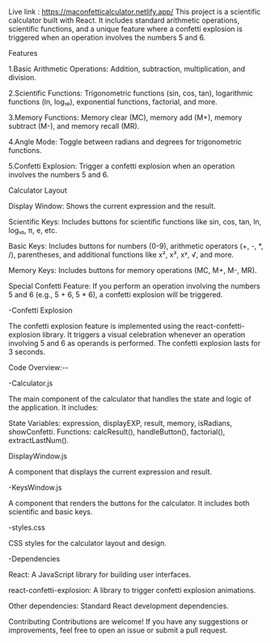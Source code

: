 
Live link : https://maconfetticalculator.netlify.app/
This project is a scientific calculator built with React. It includes standard arithmetic operations, scientific functions, and a unique feature where a confetti explosion is triggered when an operation involves the numbers 5 and 6.

Features

1.Basic Arithmetic Operations: Addition, subtraction, multiplication, and division.

2.Scientific Functions: Trigonometric functions (sin, cos, tan), logarithmic functions (ln, log₁₀), exponential functions, factorial, and more.

3.Memory Functions: Memory clear (MC), memory add (M+), memory subtract (M-), and memory recall (MR).

4.Angle Mode: Toggle between radians and degrees for trigonometric functions.

5.Confetti Explosion: Trigger a confetti explosion when an operation involves the numbers 5 and 6.

Calculator Layout

Display Window: Shows the current expression and the result.

Scientific Keys: Includes buttons for scientific functions like sin, cos, tan, ln, log₁₀, π, e, etc.

Basic Keys: Includes buttons for numbers (0-9), arithmetic operators (+, -, *, /), parentheses, and additional functions like x², x³, xʸ, √, and more.

Memory Keys: Includes buttons for memory operations (MC, M+, M-, MR).

Special Confetti Feature: If you perform an operation involving the numbers 5 and 6 (e.g., 5 + 6, 5 * 6), a confetti explosion will be triggered.

-Confetti Explosion

The confetti explosion feature is implemented using the react-confetti-explosion library. It triggers a visual celebration whenever an operation involving 5 and 6 as operands is performed. The confetti explosion lasts for 3 seconds.

Code Overview:--

-Calculator.js

The main component of the calculator that handles the state and logic of the application. It includes:

State Variables: expression, displayEXP, result, memory, isRadians, showConfetti. Functions: calcResult(), handleButton(), factorial(), extractLastNum().

DisplayWindow.js

A component that displays the current expression and result.

-KeysWindow.js

A component that renders the buttons for the calculator. It includes both scientific and basic keys.

-styles.css

CSS styles for the calculator layout and design.

-Dependencies

React: A JavaScript library for building user interfaces.

react-confetti-explosion: A library to trigger confetti explosion animations.

Other dependencies: Standard React development dependencies.

Contributing Contributions are welcome! If you have any suggestions or improvements, feel free to open an issue or submit a pull request.

